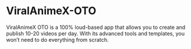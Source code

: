 # ViralAnimeX-OTO
ViralAnimeX OTO is a 100% loud-based app that allows you to create and publish 10-20 videos per day. With its advanced tools and templates, you won’t need to do everything from scratch.

